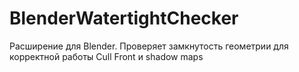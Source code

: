 # BlenderWatertightChecker
Расширение для Blender. Проверяет замкнутость геометрии для корректной работы Cull Front и shadow maps
